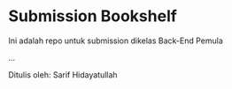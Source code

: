 # Submission Bookshelf

Ini adalah repo untuk submission dikelas Back-End Pemula

...

Ditulis oleh: Sarif Hidayatullah
